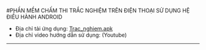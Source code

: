 #PHẦN MỀM CHẤM THI TRẮC NGHIỆM TRÊN ĐIỆN THOẠI SỬ DỤNG HỆ ĐIỀU HÀNH ANDROID

* Địa chỉ tải ứng dụng: [Trac_nghiem.apk](Trac_nghiem.apk)
* Địa chỉ video hướng dẫn sử dụng: (Youtube)
----------------------------------------
